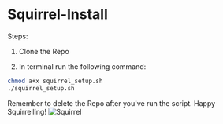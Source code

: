 # Squirrel-Install

Steps:

1. Clone the Repo

2. In terminal run the following command: 
```bash
chmod a+x squirrel_setup.sh
./squirrel_setup.sh
```

Remember to delete the Repo after you've run the script. Happy Squirrelling!
![Squirrel](https://webtoolfeed.files.wordpress.com/2012/04/cute-squirrel-l1.jpg)
